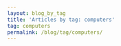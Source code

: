 ```yaml
---
layout: blog_by_tag
title: 'Articles by tag: computers'
tag: computers
permalink: /blog/tag/computers/
---
```


